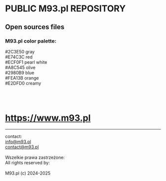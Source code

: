 # PUBLIC M93.pl REPOSITORY

 Open sources files
-----------------------------------------------

### M93.pl color palette:  
  
#2C3E50 gray  
#E74C3C red  
#ECF0F1 pearl white  
#A8C545 olive  
#2980B9 blue  
#FEA13B orange  
#E2DFD0 creamy  


<br><br>
# https://www.m93.pl

----------------------
contact:<br>
info@m93.pl<br>
contact@m93.pl<br><br>
Wszelkie prawa zastrzeżone:<br>
All rights reserved by:<br><br>
M93.pl (c) 2024-2025